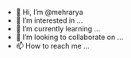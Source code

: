 - 👋 Hi, I’m @mehrarya
- 👀 I’m interested in ...
- 🌱 I’m currently learning ...
- 💞️ I’m looking to collaborate on ...
- 📫 How to reach me ...

<!---
mehrarya/mehrarya is a ✨ special ✨ repository because its `README.md` (this file) appears on your GitHub profile.
You can click the Preview link to take a look at your changes.
--->
